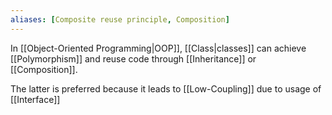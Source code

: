 ```yaml
---
aliases: [Composite reuse principle, Composition]
---
```

In [[Object-Oriented Programming|OOP]], [[Class|classes]] can achieve [[Polymorphism]] and reuse code through [[Inheritance]] or [[Composition]].

The latter is preferred because it leads to [[Low-Coupling]] due to usage of [[Interface]]
